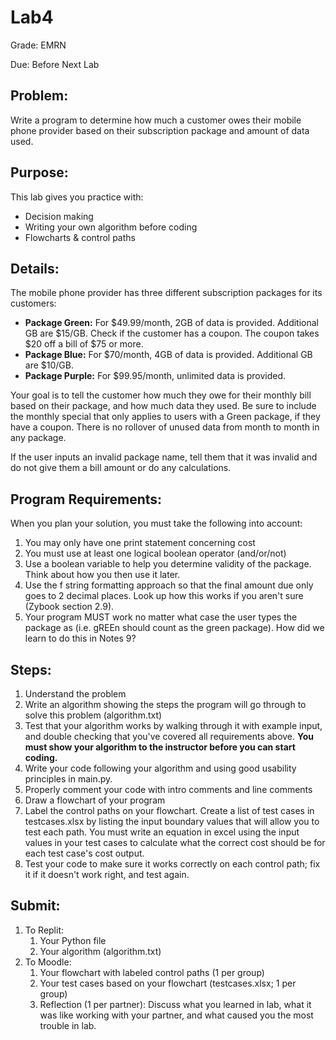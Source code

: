# Lab4

Grade: EMRN 

Due: Before Next Lab

## Problem: 
Write a program to determine how much a customer owes their mobile phone provider based on their subscription package and amount of data used.

## Purpose: 
This lab gives you practice with:
* Decision making
* Writing your own algorithm before coding
* Flowcharts & control paths

## Details:
The mobile phone provider has three different subscription packages for its customers:  

* **Package Green:** For $49.99/month, 2GB of data is provided. Additional GB are $15/GB.  Check if the customer has a coupon. The coupon takes $20 off a bill of $75 or more.  
* **Package Blue:** For $70/month, 4GB of data is provided. Additional GB are $10/GB.
* **Package Purple:** For $99.95/month, unlimited data is provided.

Your goal is to tell the customer how much they owe for their monthly bill based on their package, and how much data they used.  Be sure to include the monthly special that only applies to users with a Green package, if they have a coupon. There is no rollover of unused data from month to month in any package.

If the user inputs an invalid package name, tell them that it was invalid and do not give them a bill amount or do any calculations. 

## Program Requirements:
When you plan your solution, you must take the following into account:  

1. You may only have one print statement concerning cost
2. You must use at least one logical boolean operator (and/or/not)
3. Use a boolean variable to help you determine validity of the package. Think about how you then use it later.
4. Use the f string formatting approach so that the final amount due only goes to 2 decimal places. Look up how this works if you aren't sure (Zybook section 2.9).
5. Your program MUST work no matter what case the user types the package as (i.e. gREEn should count as the green package). How did we learn to do this in Notes 9?

## Steps:
1. Understand the problem
2. Write an algorithm showing the steps the program will go through to solve this problem (algorithm.txt)
3. Test that your algorithm works by walking through it with example input, and double checking that you've covered all requirements above. **You must show your algorithm to the instructor before you can start coding.**
4. Write your code following your algorithm and using good usability principles in main.py. 
5. Properly comment your code with intro comments and line comments
6. Draw a flowchart of your program
7. Label the control paths on your flowchart. Create a list of test cases in testcases.xlsx by listing the input boundary values that will allow you to test each path. You must write an equation in excel using the input values in your test cases to calculate what the correct cost should be for each test case's cost output.  
8. Test your code to make sure it works correctly on each control path; fix it if it doesn't work right, and test again.

## Submit:
1. To Replit:
    1. Your Python file
    2. Your algorithm (algorithm.txt)
2. To Moodle:
    1. Your flowchart with labeled control paths (1 per group)
    2. Your test cases based on your flowchart (testcases.xlsx; 1 per group)
    3. Reflection (1 per partner): Discuss what you learned in lab, what it was like working with your partner, and what caused you the most trouble in lab.




